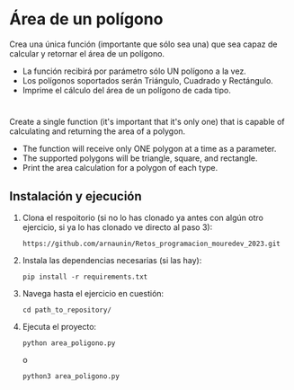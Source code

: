 # Área de un polígono

Crea una única función (importante que sólo sea una) que sea capaz de calcular y retornar el área de un polígono.
- La función recibirá por parámetro sólo UN polígono a la vez.
- Los polígonos soportados serán Triángulo, Cuadrado y Rectángulo.
- Imprime el cálculo del área de un polígono de cada tipo.

#

Create a single function (it's important that it's only one) that is capable of calculating and returning the area of a polygon.
- The function will receive only ONE polygon at a time as a parameter.
- The supported polygons will be triangle, square, and rectangle.
- Print the area calculation for a polygon of each type.

## Instalación y ejecución
1. Clona el respoitorio (si no lo has clonado ya antes con algún otro ejercicio, si ya lo has clonado ve directo al paso 3):
   ```
   https://github.com/arnaunin/Retos_programacion_mouredev_2023.git
   ```
2. Instala las dependencias necesarias (si las hay):
   ```
   pip install -r requirements.txt
   ```
3. Navega hasta el ejercicio en cuestión:
   ```
   cd path_to_repository/
   ```
4. Ejecuta el proyecto:
   ```
   python area_poligono.py
   ```
   o
   ```
   python3 area_poligono.py
